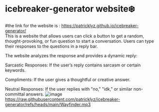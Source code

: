 # icebreaker-generator website❄️
#the link for the website is : https://patricklyz.github.io/icebreaker-generator/    
This is a website that allows users can click a button to get a random, thought-provoking, or fun question to start a conversation.
Users can type their responses to the questions in a reply bar.

The website analyzes the response and provides a dynamic reply:

Sarcastic Responses: If the user’s reply contains sarcasm or certain keywords.

Compliments: If the user gives a thoughtful or creative answer.

Neutral Responses: If the user replies with "no," "idk," or similar non-committal answers.
![image](https://github.com/user-attachments/assets/574e7621-7e38-4117-9063-49e7aceab76c)
https://raw.githubusercontent.com/patricklyz/icebreaker-generator/refs/heads/main/Wayfinder.mp3
